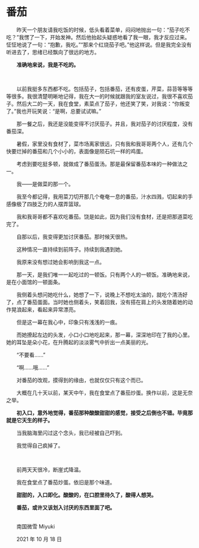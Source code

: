 # 番茄

　　昨天一个朋友请我吃饭的时候，低头看着菜单，闷闷地抛出一句：“茄子吃不吃？”我愣了一下，开始发神。然后他抬起头疑惑地看了我一眼，我才反应过来。怔怔地说了一句：“抱歉，我吃。”“那来个红烧茄子吧。”他这样说。但是我完全没有听进去了，思绪已经飘向了很远的地方。

　　**准确地来说，我是不吃的。**

<br>

　　以前我挺多东西都不吃。包括茄子，包括番茄，还有皮蛋，芹菜，蒜苔等等等等很多。我很清楚明晰地记得，我在大一的时候就跟我的室友说过，我很不喜欢茄子。然后大二的一天，我在食堂，素菜点了茄子，他还笑了笑，对我说：“你叛变了。”我也开玩笑说：“是啊，总要试试嘛。”

　　那一餐之后，我还是没能变得不讨厌茄子。并且，我对茄子的讨厌程度，没有番茄深。

　　暑假，家里没有食材了，菜市场离家很远，只有我和我哥哥两个人，还有几个快要烂掉的番茄和几个小小的，表面像是陨石坑一样的鸡蛋。

　　考虑到要吃挺多顿，就做成了番茄蛋汤。那是最保留番茄本味的一种做法之一。

　　我——是做菜的那一个。

　　我至今都记得，我用菜刀切开那几个奄奄一息的番茄，汁水四溅，切起来的手感像极了四肢乏力的人摆弄篮球。

　　我和我哥哥都不喜欢吃番茄。饶是如此，因为我们没有食材，还是把那道菜吃完了。

　　自那以后，我变得更加讨厌番茄。那时候天很热。

　　这种情况一直持续到前阵子。持续到我遇到她。

　　我原来没有想过她会影响到我这一点。

　　那一天，是我们唯一一起吃过的一顿饭。只有两个人的一顿饭。准确地来说，是在小面馆的一顿面条。

　　我侧着头想问她吃什么，她想了一下，说晚上不想吃太油的，就吃个清汤好了，点了番茄蛋面。当时她也侧着头，笑着回我，没有搭在肩上的头发随着她的动作晃浪起来，看起来异常漂亮。

　　但是这一幕在我心中，印象只有浅浅的一痕。

　　而她撩起左边的头发，小口小口地吃起来，那一幕，深深地印在了我的心里。她的耳坠是朵小花，在升腾起的淡淡雾气中折出一点美丽的光。

　　“不要看……”

　　“啊……哦……”

　　对番茄的改观，摸得到的缘由，也就仅仅只有这个而已。

　　大概在几十天以前，某天中午，我在食堂点了番茄炒蛋。换作以前，这是无奈之举。

　　**初入口，意外地觉得，番茄那种酸酸甜甜的感觉，接受之后倒也不错。毕竟那就是它天生的样子。**

　　当我脑海里闪过这个念头，我已经被自己吓到。

　　我觉得自己疯掉了。

<br>

　　前两天天很冷，断崖式降温。

　　我在食堂点了番茄炒蛋。依旧是那个味道。

　　**甜甜的，入口即化。酸酸的，在口腔里待久了，酸得人想哭。**

　　**番茄，或许又该划入讨厌的东西里面了吧。**



<br>　　南国微雪 Miyuki

　　2021 年 10 月 18 日

